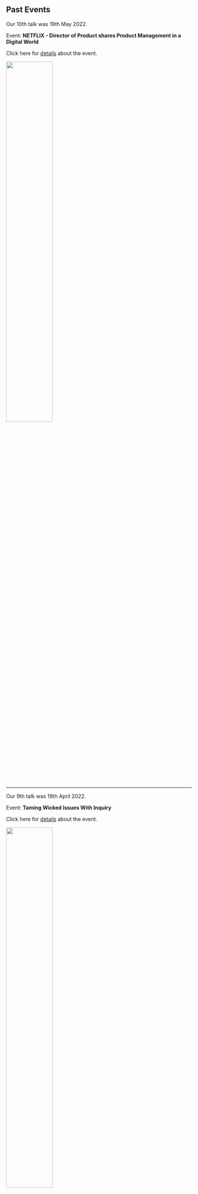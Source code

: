 
## Past Events

Our 10th talk was 19th May 2022.

Event: **NETFLIX - Director of Product shares Product Management in a Digital World**

Click here for [details](https://www.meetup.com/agile-mauritius/events/285517842/) about the event.

<a href="https://www.meetup.com/agile-mauritius/events/285517842/">
<img src="https://agilemauritius.com/events/event-banner-10.png" width="50%">
</a>

----

Our 9th talk was 19th April 2022.

Event: **Taming Wicked Issues With Inquiry**

Click here for [details](https://www.meetup.com/agile-mauritius/events/284925533/) about the event.

<a href="https://www.meetup.com/agile-mauritius/events/284925533/">
<img src="https://agilemauritius.com/events/event-banner-9.JPG" width="50%">
</a>

----


Our 8th talk was on 22nd March 2022.

Event: **Agile at Tesla: What I learned working for Elon Musk**

Click here for [details](https://www.meetup.com/agile-mauritius/events/284461826/)

<a href="https://www.meetup.com/agile-mauritius/events/284461826/">
<img src="https://agilemauritius.com/events/event-banner-8-march-2022.png" width="50%">
</a>

----

Our 7th talk was on 8th February 2022.

Event: **Raising the Executive Committee's awareness about agility and enlightened leadership**

Click here for [details](https://www.meetup.com/agile-mauritius/events/283546671/)

<a href="https://www.meetup.com/agile-mauritius/events/283546671/">
<img src="https://agilemauritius.com/events/event-banner-7-Feb-2022-Alain-buzzacaro.jpeg" width="50%">
</a>

----

Our sixth talk was on on 15th November 2021.

Event: **Antidotes to Team Toxins - Practical and Visual Workshop**


Click here for [details](https://www.meetup.com/agile-mauritius/events/281568090/) about the event.

<a href="https://www.meetup.com/agile-mauritius/events/281568090/">
<img src="https://agilemauritius.com/events/event-banner-6.jpg" width="50%">
</a>

----

Our fifth talk was on on 14th September 2021.

Event: **Psychological Safety**


Click here for [details](https://www.meetup.com/agile-mauritius/events/280510093/) about the event.

<a href="https://www.meetup.com/agile-mauritius/events/280510093/">
<img src="https://agilemauritius.com/events/event-banner-5.jpg" width="50%">
</a>

----

Our fourth talk was on on 17th August 2021.

Event: **What is Agility and Agile 2.0**


Click here for [details](https://www.meetup.com/agile-mauritius/events/279802091/) about the event.

<a href="https://www.meetup.com/agile-mauritius/events/279802091/">
<img src="https://agilemauritius.com/events/event-banner-4.jpg" width="50%">
</a>

----

Our third online talk on Agility was on 13th July 2021.

Event: **Learning Kanban Basics**

<a href="https://www.meetup.com/agile-mauritius/events/278767656/">
<img src="https://agilemauritius.com/events/event-banner-3.jpeg.jpg" width="50%">
</a>

----

Our second talk on Agility was on 8th June 2021.

Event: **Agile: Where to Start and Why**

It was an online whiteboard talk ...and people came curious :)

<a href="http://agilemauritius.com/events/event-2">
<img src="https://agilemauritius.com/events/event-banner-2.jpeg" width="50%">
</a>

### Code of Conduct

We welcome anyone here as long as you adhere to our [Code of Conduct](http://agilemauritius.com/code-of-conduct).
